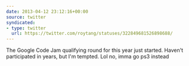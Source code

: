 ```yaml
---
date: 2013-04-12 23:12:16+00:00
source: twitter
syndicated:
- type: twitter
  url: https://twitter.com/roytang/statuses/322849681526898688/
---
```


The Google Code Jam qualifying round for this year just started. Haven't participated in years, but I'm tempted. Lol no, imma go ps3 instead